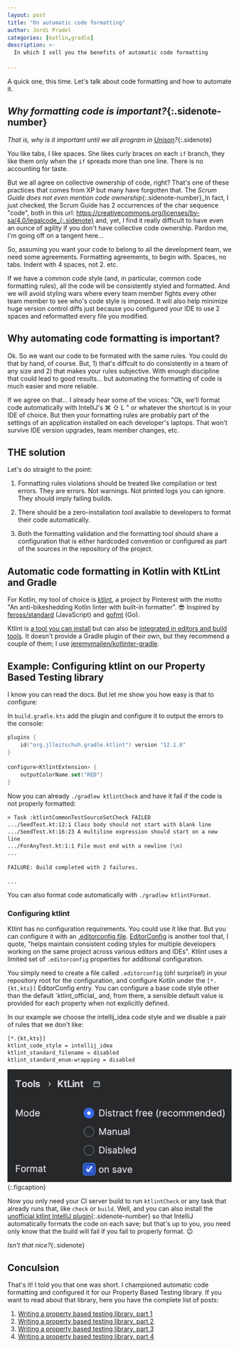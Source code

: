 ```yaml
---
layout: post
title: "On automatic code formatting"
author: Jordi Pradel
categories: [kotlin,gradle]
description: >-
  In which I sell you the benefits of automatic code formatting

---
```


A quick one, this time. Let's talk about code formatting and how to automate it.

## _Why formatting code is important?_{:.sidenote-number}

_That is, why is it important until we all program in [Unison](https://www.unison-lang.org)?_{:.sidenote}

You like tabs, I like spaces. She likes curly braces on each `if` branch, they like them only when the `if` spreads more than one line. There is no accounting for taste.

But we all agree on collective ownership of code, right? That's one of these practices that comes from XP but many have forgotten that. The _Scrum Guide does not even mention code ownership_{:.sidenote-number}_In fact, I just checked, the Scrum Guide has 2 occurrences of the char sequence "code", both in this url:  https://creativecommons.org/licenses/by-sa/4.0/legalcode_{:.sidenote} and, yet, I find it really difficult to have even an ounce of agility if you don't have collective code ownership. Pardon me, I'm going off on a tangent here...

So, assuming you want your code to belong to all the development team, we need some agreements. Formatting agreements, to begin with. Spaces, no tabs. Indent with 4 spaces, not 2. etc. 

If we have a common code style (and, in particular, common code formatting rules), all the code will be consistently styled and formatted. And we will avoid styling wars where every team member fights every other team member to see who's code style is imposed. It will also help minimize huge version control diffs just because you configured your IDE to use 2 spaces and reformatted every file you modified.

## Why automating code formatting is important?

Ok. So we want our code to be formated with the same rules. You could do that by hand, of course. But, 1) that's diffcult to do consistently in a team of any size and 2) that makes your rules subjective. With enough discipline that could lead to good results... but automating the formatting of code is much easier and more reliable.

If we agree on that... I already hear some of the voices: "Ok, we'll format code automatically with IntelliJ's ⌘ ⇧ L " or whatever the shortcut is in your IDE of choice. But then your formatting rules are probably part of the settings of an application installed on each developer's laptops. That won't survive IDE version upgrades, team member changes, etc.

## THE solution

Let's do straight to the point:

1. Formatting rules violations should be treated like compilation or test errors. They are errors. Not warnings. Not printed logs you can ignore. They should imply failing builds.

2. There should be a zero-installation tool available to developers to format their code automatically. 

3. Both the formatting validation and the formatting tool should share a configuration that is either hardcoded convention or configured as part of the sources in the repository of the project.


## Automatic code formatting in Kotlin with KtLint and Gradle

For Kotlin, my tool of choice is [ktlint](https://pinterest.github.io/ktlint/latest/), a project by Pinterest with the motto "An anti-bikeshedding Kotlin linter with built-in formatter". 😎 Inspired by [feross/standard](https://github.com/feross/standard) (JavaScript) and [gofmt](https://golang.org/cmd/gofmt/) (Go).

Ktlint is [a tool you can install](https://pinterest.github.io/ktlint/latest/quick-start/#step-1-install-with-brew) but can also be [integrated in editors and build tools](https://pinterest.github.io/ktlint/latest/install/integrations/). It doesn't provide a Gradle plugin of their own, but they recommend a couple of them; I use [jeremymailen/kotlinter-gradle](https://github.com/jlleitschuh/ktlint-gradle).

## Example: Configuring ktlint on our Property Based Testing library

I know you can read the docs. But let me show you how easy is that to configure:

In `build.gradle.kts` add the plugin and configure it to output the errors to the console:

```kotlin
plugins {
    id("org.jlleitschuh.gradle.ktlint") version "12.1.0"
}

configure<KtlintExtension> {
    outputColorName.set("RED")
}
```

Now you can already `./gradlew ktlintCheck` and have it fail if the code is not properly formatted:

```shell
> Task :ktlintCommonTestSourceSetCheck FAILED
.../SeedTest.kt:12:1 Class body should not start with blank line
.../SeedTest.kt:16:23 A multiline expression should start on a new line
.../ForAnyTest.kt:1:1 File must end with a newline (\n)
...

FAILURE: Build completed with 2 failures.

...

```

You can also format code automatically with `./gradlew ktlintFormat`.


### Configuring ktlint

Ktlint has no configuration requirements. You could use it like that. But you can configure it with an [.editorconfig file](https://pinterest.github.io/ktlint/latest/rules/configuration-ktlint/). [EditorConfig](https://editorconfig.org) is another tool that, I quote, "helps maintain consistent coding styles for multiple developers working on the same project across various editors and IDEs". Ktlint uses a limited set of `.editorconfig` properties for additional configuration.

You simply need to create a file called `.editorconfig` (oh! surprise!) in your repository root for the configuration, and configure Kotlin under the `[*.{kt,kts}]` EditorConfig entry. You can configure a base code style other than the default `ktlint_official_ and, from there, a sensible default value is provided for each property when not explicitly defined.

In our example we choose the intellij_idea code style and we disable a pair of rules that we don't like:

```editorconfig
[*.{kt,kts}]
ktlint_code_style = intellij_idea
ktlint_standard_filename = disabled
ktlint_standard_enum-wrapping = disabled
```

![Ktlint IntelliJ plugin settings](../assets/img/ktlint-intellij-config.png)
{:.figcaption}

Now you only need your CI server build to run `ktlintCheck` or any task that already runs that, like `check` or `build`. Well, and you can also install the [unofficial ktlint IntelliJ plugin](https://plugins.jetbrains.com/plugin/15057-ktlint){:.sidenote-number} so that IntelliJ automatically formats the code on each save; but that's up to you, you need only know that the build will fail if you fail to properly format. 😉

_Isn't that nice?_{:.sidenote}


## Conculsion

That's it! I told you that one was short. I championed automatic code formatting and configured it for our Property Based Testing library. If you want to read about that library, here you have the complete list of posts:

1. [Writing a property based testing library, part 1](./2022-10-04-writing-a-pbt-ibrary-1.html)
2. [Writing a property based testing library, part 2](./2022-10-14-writing-a-pbt-ibrary-2.html)
3. [Writing a property based testing library, part 3](./2022-10-25-writing-a-pbt-ibrary-3.html)
4. [Writing a property based testing library, part 4](./2024-01-12-writing-a-pbt-library-4-housekeeping.html)
